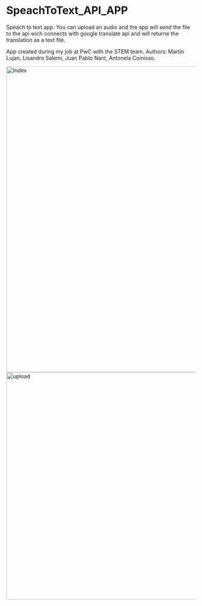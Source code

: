 # SpeachToText_API_APP
Speach to text app. You can upload an audio and the app will send the file to the api wich connects with google translate api and will returne the translation as a text file. 

App created during my job at PwC with the STEM team.
Authors: Martin Lujan, Lisandro Salemi, Juan Pablo Nant, Antonela Comisso.




<img width="814" alt="Index" src="https://user-images.githubusercontent.com/49214096/216390529-b8c30308-b3c8-480d-a5d3-47cf6d975b4d.png">


<img width="605" alt="upload" src="https://user-images.githubusercontent.com/49214096/216390721-0357f0f1-77ca-4307-a00a-93f6dfe34adf.png">
